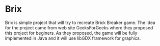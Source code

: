# Brix

Brix is simple project that will try to recreate Brick Breaker game.
The idea for the project came from web site GeeksForGeeks where they proposed this project for beginers.
As they proposed, the game will be fully implemented in Java and it will use libGDX framework for graphics.
